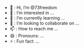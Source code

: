 - 👋 : Hi, I’m @73freedom
- 👀 : I’m interested in ...
- 🌱 : I’m currently learning ...
- 💞️ : I’m looking to collaborate on ...
- 📫 : How to reach me ...
- 😄 : Pronouns: ...
- ⚡ : Fun fact: ...

<!---
73freedom/73freedom is a ✨ special ✨ repository because its `README.md` (this file) appears on your GitHub profile.
You can click the Preview link to take a look at your changes.
--->
